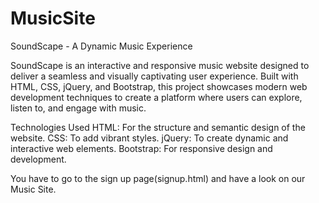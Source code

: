 # MusicSite


SoundScape - A Dynamic Music Experience

SoundScape is an interactive and responsive music website designed to deliver a seamless and visually captivating user experience. Built with HTML, CSS, jQuery, and Bootstrap, this project showcases modern web development techniques to create a platform where users can explore, listen to, and engage with music.

Technologies Used
HTML: For the structure and semantic design of the website.
CSS: To add vibrant styles.
jQuery: To create dynamic and interactive web elements.
Bootstrap: For responsive design and development.

You have to go to the sign up page(signup.html) and have a look on our Music Site. 
